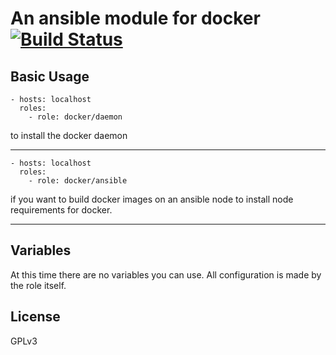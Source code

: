# An ansible module for docker [![Build Status](https://travis-ci.com/mafalb/ansible-docker.svg?branch=master)](https://travis-ci.com/mafalb/ansible-docker)

## Basic Usage

```
- hosts: localhost
  roles:
    - role: docker/daemon
```
to install the docker daemon
***
```
- hosts: localhost
  roles:
    - role: docker/ansible
```
if you want to build docker images on an ansible node to install node requirements for docker.
***
## Variables

At this time there are no variables you can use. All configuration is made by the role itself.

## License

GPLv3

